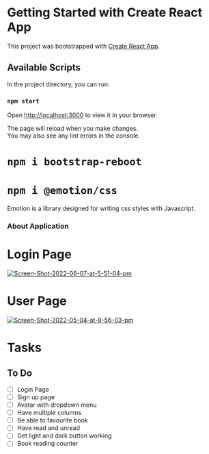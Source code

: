 # Getting Started with Create React App

This project was bootstrapped with [Create React App](https://github.com/facebook/create-react-app).

## Available Scripts

In the project directory, you can run:

### `npm start`

Open [http://localhost:3000](http://localhost:3000) to view it in your browser.

The page will reload when you make changes.\
You may also see any lint errors in the console.

# `npm i bootstrap-reboot`

# `npm i @emotion/css`
Emotion is a library designed for writing css styles with Javascript.

### About Application

# Login Page
<a href="https://ibb.co/5k4C10d"><img src="https://i.ibb.co/5k4C10d/Screen-Shot-2022-06-07-at-5-51-04-pm.png" alt="Screen-Shot-2022-06-07-at-5-51-04-pm" border="0"></a>

# User Page
<a href="https://ibb.co/gWHcwNz"><img src="https://i.ibb.co/R6ZJPfz/Screen-Shot-2022-05-04-at-9-56-03-pm.png" alt="Screen-Shot-2022-05-04-at-9-56-03-pm" border="0"></a><br />

# Tasks
## To Do

- [ ] Login Page
- [ ] Sign up page
- [ ] Avatar with dropdown menu
- [ ] Have multiple columns
- [ ] Be able to favourite book
- [ ] Have read and unread
- [ ] Get light and dark button working
- [ ] Book reading counter
